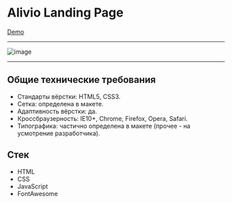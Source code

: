 # Alivio Landing Page
[Demo](https://anmeshkov.github.io/alivio-landing-page/)
___
![image](https://github.com/anmeshkov/alivio-landing-page/assets/97451331/518bb7a4-e8de-462f-b0db-def17cd6aecb)
___

## Общие технические требования
- Стандарты вёрстки: HTML5, CSS3.
- Сетка: определена в макете.
- Адаптивность вёрстки: да.
- Кроссбраузерность: IE10+, Chrome, Firefox, Opera, Safari.
- Типографика: частично определена в макете (прочее - на усмотрение разработчика).

## Стек
- HTML
- CSS
- JavaScript
- FontAwesome
